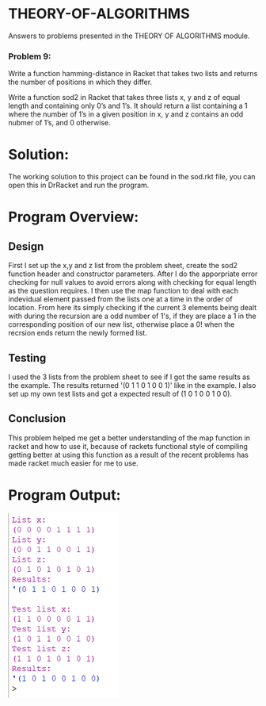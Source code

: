 # THEORY-OF-ALGORITHMS
Answers to problems presented in the THEORY OF ALGORITHMS module.

### Problem 9:
Write a function hamming-distance in Racket that takes two lists and returns the
number of positions in which they differ.

Write a function sod2 in Racket that takes three lists x, y and z of equal length and
containing only 0’s and 1’s. It should return a list containing a 1 where the number of
1’s in a given position in x, y and z contains an odd nubmer of 1’s, and 0 otherwise.

# Solution:
The working solution to this project can be found in the sod.rkt file, you can open this in DrRacket and run the program.

# Program Overview:

## Design
First I set up the x,y and z list from the problem sheet, create the sod2 function header and constructor parameters. After I do the apporpriate error checking for null values to avoid errors along with checking for equal length as the question requires. I then use the map function to deal with each indevidual element passed from the lists one at a time in the order of location. From here its simply checking if the current 3 elements being dealt with during the recursion are a odd number of 1's, if they are place a 1 in the corresponding position of our new list, otherwise place a 0! when the recrsion ends return the newly formed list.

## Testing
I used the 3 lists from the problem sheet to see if I got the same results as the example. The results returned '(0 1 1 0 1 0 0 1)' like in the example. I also set up my own test lists and got a expected result of (1 0 1 0 0 1 0 0).

## Conclusion
This problem helped me get a better understanding of the map function in racket and how to use it, because of rackets functional style of compiling getting better at using this function as a result of the recent problems has made racket much easier for me to use.

# Program Output:
![results](prob9.png "output")